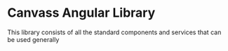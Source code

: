 # Canvass Angular Library

This library consists of all the standard components and services that can be used generally
